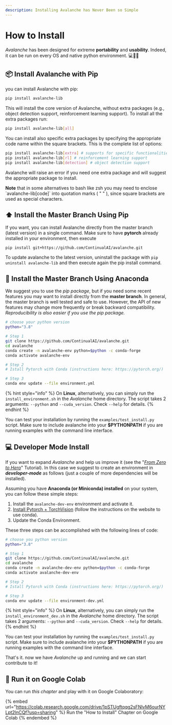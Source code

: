 ```yaml
---
description: Installing Avalanche has Never Been so Simple
---
```


# How to Install

_Avalanche_ has been designed for extreme **portability** and **usability**. Indeed, it can be run on every OS and native python environment. 💻🍎🐧

## 📦 Install Avalanche with Pip

you can install Avalanche with pip:

```bash
pip install avalanche-lib
```

This will install the core version of Avalanche, without extra packages (e.g., object detection support, reinforcement learning support). To install all the extra packages run:

```bash
pip install avalanche-lib[all]
```

You can install also specific extra packages by specifying the appropriate code name within the square brackets. This is the complete list of options:

```bash
pip install avalanche-lib[extra] # supports for specific functionalities (e.g. specific strategies)
pip install avalanche-lib[rl] # reinforcement learning support
pip install avalanche-lib[detection] # object detection support
```

Avalanche will raise an error if you need one extra package and will suggest the appropriate package to install.

**Note** that in some alternatives to bash like zsh you may need to enclose \`avalanche-lib\[code]\` into quotation marks ( " " ), since square brackets are used as special characters.

## ⬆️️ Install the Master Branch Using Pip

If you want, you can install Avalanche directly from the master branch (latest version) in a single command. Make sure to have **pytorch** already installed in your environment, then execute

```shell
pip install git+https://github.com/ContinualAI/avalanche.git
```

To update avalanche to the latest version, uninstall the package with `pip uninstall avalanche-lib` and then execute again the pip install command.

## 🐍 Install the Master Branch Using Anaconda

We suggest you to use the _pip package_, but if you need some recent features you may want to install directly from the **master branch**. In general, the master branch is well tested and safe to use. However, the API of new features may change more frequently or break backward compatibility. _Reproducibility is also easier if you use the pip package._

```bash
# choose your python version
python="3.8"

# Step 1
git clone https://github.com/ContinualAI/avalanche.git
cd avalanche
conda create -n avalanche-env python=$python -c conda-forge
conda activate avalanche-env

# Step 2
# Istall Pytorch with Conda (instructions here: https://pytorch.org/)

# Step 3
conda env update --file environment.yml
```

{% hint style="info" %}
On **Linux**, alternatively, you can simply run the `install_environment.sh` in the _Avalanche_ home directory. The script takes 2 arguments: `--python` and `--cuda_version`. Check `--help` for details.
{% endhint %}

You can test your installation by running the `examples/test_install.py` script. Make sure to include avalanche into your **$PYTHONPATH** if you are running examples with the command line interface.

## 💻 Developer Mode Install

If you want to expand _Avalanche_ and help us improve it (see the "[_From Zero to Hero_](../from-zero-to-hero-tutorial/03\_benchmarks.md)" Tutorial). In this case we suggest to create an environment in _**developer-mode**_ as follows (just a couple of more dependencies will be installed).

Assuming you have **Anaconda (or Miniconda) installed** on your system, you can follow these simple steps:

1. Install the `avalanche-dev-env` environment and activate it.
2. [Install Pytorch + TorchVision](https://pytorch.org) (follow the instructions on the website to use conda).
3. Update the Conda Environment.

These three steps can be accomplished with the following lines of code:

```bash
# choose you python version
python="3.8"

# Step 1
git clone https://github.com/ContinualAI/avalanche.git
cd avalanche
conda create -n avalanche-dev-env python=$python -c conda-forge
conda activate avalanche-dev-env

# Step 2
# Istall Pytorch with Conda (instructions here: https://pytorch.org/)

# Step 3
conda env update --file environment-dev.yml
```

{% hint style="info" %}
On **Linux**, alternatively, you can simply run the `install_environment_dev.sh` in the _Avalanche_ home directory. The script takes 2 arguments: `--python` and `--cuda_version`. Check `--help` for details.
{% endhint %}

You can test your installation by running the `examples/test_install.py` script. Make sure to include avalanche into your **$PYTHONPATH** if you are running examples with the command line interface.

That's it. now we have _Avalanche_ up and running and we can start contribute to it!

## 🤝 Run it on Google Colab

You can run _this chapter_ and play with it on Google Colaboratory:

{% embed url="https://colab.research.google.com/drive/1pSTUgftqqg2sFNlvM6ourNYLpt2lnCQf?usp=sharing" %}
Run the "How to Install" Chapter on Google Colab
{% endembed %}
